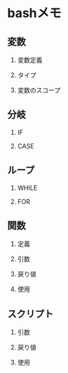 # bashメモ #

## 変数 ##

1. 変数定義

1. タイプ

1. 変数のスコープ

## 分岐 ##

1. IF

2. CASE

## ループ ##

1. WHILE

2. FOR

## 関数 ##

1. 定義

1. 引数

1. 戻り値

1. 使用

## スクリプト ##

1. 引数

1. 戻り値

1. 使用